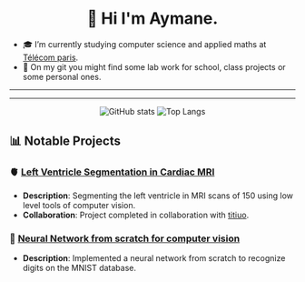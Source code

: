 <h1 align="center"> 👋 Hi I'm Aymane.</h1>

- 🎓 I’m currently studying computer science and applied maths at [Télécom paris](https://www.telecom-paris.fr/).
- 🧪 On my git you might find some lab work for school, class projects or some personal ones.
  
---

---

<p align="center">
  <img src="https://github-readme-stats.vercel.app/api?username=Mamannne&show_icons=true&hide_title=true&hide_border=true&theme=github_dark&rank_icon=github" alt="GitHub stats" />
  <img src="https://github-readme-stats.vercel.app/api/top-langs/?username=Mamannne&layout=compact&hide_border=true&theme=github_dark" alt="Top Langs" />
</p>

## 📊 **Notable Projects**

### 🫀 **[Left Ventricle Segmentation in Cardiac MRI](https://github.com/titiuo/Segmentation-IRM)**
- **Description**: Segmenting the left ventricle in MRI scans of 150 using low level tools of computer vision.
- **Collaboration**: Project completed in collaboration with [titiuo](https://github.com/titiuo).

###  🧠 **[Neural Network from scratch for computer vision](https://github.com/Mamannne/NeuralNetwork)**
- **Description**: Implemented a neural network from scratch to recognize digits on the MNIST database.




<!---
Mamannne/Mamannne is a ✨ special ✨ repository because its `README.md` (this file) appears on your GitHub profile.
You can click the Preview link to take a look at your changes.
--->
